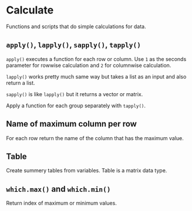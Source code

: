 # Calculate
Functions and scripts that do simple calculations
for data.

## `apply()`, `lapply()`, `sapply()`, `tapply()`
`apply()` executes a function for each row or column.
Use `1` as the seconds parameter for rowwise calculation
and `2` for columnwise calculation.

`lapply()` works pretty much same way but takes 
a list as an input and also return a list.

`sapply()` is like `lapply()` but it returns a vector
or matrix.

Apply a function for each group separately with `tapply()`.

## Name of maximum column per row
For each row return the name of the column 
that has the maximum value.

## Table
Create summery tables from variables.
Table is a matrix data type.

## `which.max()` and `which.min()`
Return index of maximum or minimum values.
